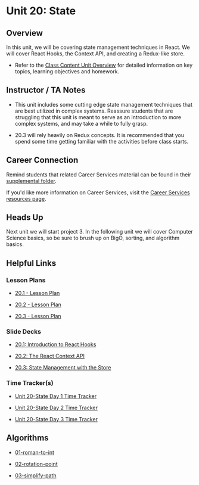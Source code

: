 # Unit 20: State

## Overview

In this unit, we will be covering state management techniques in React. We will cover React Hooks, the Context API, and creating a Redux-like store.

  * Refer to the [Class Content Unit Overview](../../../01-Class-Content/20-State/README.md) for detailed information on key topics, learning objectives and homework.

## Instructor / TA Notes

* This unit includes some cutting edge state management techniques that are best utilized in complex systems. Reassure students that are struggling that this unit is meant to serve as an introduction to more complex systems, and may take a while to fully grasp.

* 20.3 will rely heavily on Redux concepts. It is recommended that you spend some time getting familiar with the activities before class starts.

## Career Connection
Remind students that related Career Services material can be found in their [supplemental folder](../../../01-Class-Content/20-State/04-Important/CAREER-CONNECTION.md).

If you'd like more information on Career Services, visit the [Career Services resources page](http://bit.ly/CodingCS).

## Heads Up

Next unit we will start project 3. In the following unit we will cover Computer Science basics, so be sure to brush up on BigO, sorting, and algorithm basics.

## Helpful Links

### Lesson Plans

  * [20.1 - Lesson Plan](./01-Day_Hooks/20.1-LESSON-PLAN.md)

  * [20.2 - Lesson Plan](./02-Day_Context-API/20.2-LESSON-PLAN.md)

  * [20.3 - Lesson Plan](./03-Day_State-Management/20.3-LESSON-PLAN.md)

### Slide Decks

  * [20.1: Introduction to React Hooks](https://docs.google.com/presentation/d/1mnPdZODvhGs0j6s4EEuATbmQjFM7XpzFxrUnsOzNsGE/edit?usp=sharing)

  * [20.2: The React Context API](https://docs.google.com/presentation/d/1OQQGzZCevIaoeCDnVikP_sKR6dtxGqcwj4PB4tbWk0A/edit?usp=sharing)

  * [20.3: State Management with the Store](https://docs.google.com/presentation/d/1rRxhoiKoa6op_sE3Z0koGxq6SSy97UQHe-SrnLmvnL8/edit?usp=sharing)

### Time Tracker(s)

  * [Unit 20-State Day 1 Time Tracker](https://docs.google.com/spreadsheets/d/1x48PZdW5LcbW6zhbt1rR7EyB3mXwDGuu/edit#gid=2065026216)

  * [Unit 20-State Day 2 Time Tracker](https://docs.google.com/spreadsheets/d/1kPyiZ1NE0jWtqyP3c43eynx2KP0yu8WU/edit#gid=1301242405)

  * [Unit 20-State Day 3 Time Tracker](https://docs.google.com/spreadsheets/d/1leakcpggPx4VrMbcjiyqDcneB8YpdGrv/edit#gid=1139601353)

## Algorithms

  * [01-roman-to-int](../../../01-Class-Content/20-State/03-Algorithms/01-roman-to-int)

  * [02-rotation-point](../../../01-Class-Content/20-State/03-Algorithms/02-rotation-point)

  * [03-simplify-path](../../../01-Class-Content/20-State/03-Algorithms/03-simplify-path)
